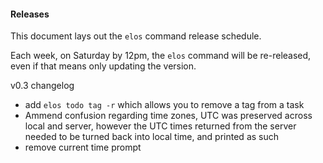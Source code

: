 #### Releases

This document lays out the `elos` command release schedule.

Each week, on Saturday by 12pm, the `elos` command will be re-released, even if that means only updating the version.

v0.3 changelog
 - add `elos todo tag -r` which allows you to remove a tag from a task
 - Ammend confusion regarding time zones, UTC was preserved across local and server,
    however the UTC times returned from the server needed to be turned back into local time,
    and printed as such
 - remove current time prompt
